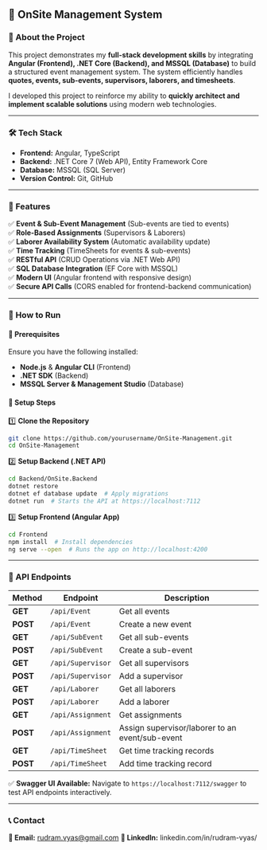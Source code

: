 ## 🚀 OnSite Management System  

### 🔹 About the Project  
This project demonstrates my **full-stack development skills** by integrating **Angular (Frontend), .NET Core (Backend), and MSSQL (Database)** to build a structured event management system. The system efficiently handles **quotes, events, sub-events, supervisors, laborers, and timesheets**.

I developed this project to reinforce my ability to **quickly architect and implement scalable solutions** using modern web technologies.

---

### 🛠️ Tech Stack  
- **Frontend:** Angular, TypeScript  
- **Backend:** .NET Core 7 (Web API), Entity Framework Core  
- **Database:** MSSQL (SQL Server)  
- **Version Control:** Git, GitHub  

---

### 🎯 Features  
✅ **Event & Sub-Event Management** (Sub-events are tied to events)  
✅ **Role-Based Assignments** (Supervisors & Laborers)  
✅ **Laborer Availability System** (Automatic availability update)  
✅ **Time Tracking** (TimeSheets for events & sub-events)  
✅ **RESTful API** (CRUD Operations via .NET Web API)  
✅ **SQL Database Integration** (EF Core with MSSQL)  
✅ **Modern UI** (Angular frontend with responsive design)  
✅ **Secure API Calls** (CORS enabled for frontend-backend communication)  

---

### 📌 How to Run  

#### 🔹 Prerequisites  
Ensure you have the following installed:  
- **Node.js** & **Angular CLI** (Frontend)  
- **.NET SDK** (Backend)  
- **MSSQL Server & Management Studio** (Database)  

#### 🔹 Setup Steps  

1️⃣ **Clone the Repository**  
```bash
git clone https://github.com/yourusername/OnSite-Management.git
cd OnSite-Management
```

2️⃣ **Setup Backend (.NET API)**  
```bash
cd Backend/OnSite.Backend
dotnet restore
dotnet ef database update  # Apply migrations
dotnet run  # Starts the API at https://localhost:7112
```

3️⃣ **Setup Frontend (Angular App)**  
```bash
cd Frontend
npm install  # Install dependencies
ng serve --open  # Runs the app on http://localhost:4200
```

---

### 📡 API Endpoints  

| Method | Endpoint | Description |
|--------|---------|-------------|
| **GET** | `/api/Event` | Get all events |
| **POST** | `/api/Event` | Create a new event |
| **GET** | `/api/SubEvent` | Get all sub-events |
| **POST** | `/api/SubEvent` | Create a sub-event |
| **GET** | `/api/Supervisor` | Get all supervisors |
| **POST** | `/api/Supervisor` | Add a supervisor |
| **GET** | `/api/Laborer` | Get all laborers |
| **POST** | `/api/Laborer` | Add a laborer |
| **GET** | `/api/Assignment` | Get assignments |
| **POST** | `/api/Assignment` | Assign supervisor/laborer to an event/sub-event |
| **GET** | `/api/TimeSheet` | Get time tracking records |
| **POST** | `/api/TimeSheet` | Add time tracking record |

✅ **Swagger UI Available:** Navigate to `https://localhost:7112/swagger` to test API endpoints interactively.  

---

### 📞 Contact 
**📧 Email:** rudram.vyas@gmail.com
**💼 LinkedIn:** linkedin.com/in/rudram-vyas/  
